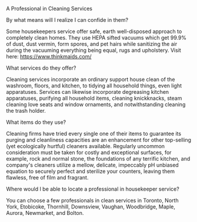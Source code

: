 A Professional in Cleaning Services 


By what means will I realize I can confide in them? 

Some housekeepers service offer safe, earth well-disposed approach to completely clean homes. They use HEPA sifted vacuums which get 99.9% of dust, dust vermin, form spores, and pet hairs while sanitizing the air during the vacuuming everything being equal, rugs and upholstery. Visit here: https://www.thinkmaids.com/

What services do they offer? 

Cleaning services incorporate an ordinary support house clean of the washroom, floors, and kitchen, to tidying all household things, even light apparatuses. Services can likewise incorporate degreasing kitchen apparatuses, purifying all household items, cleaning knickknacks, steam cleaning love seats and window ornaments, and notwithstanding cleaning the trash holder. 

What items do they use? 

Cleaning firms have tried every single one of their items to guarantee its purging and cleanliness capacities are an enhancement for other top-selling (yet ecologically hurtful) cleaners available. Regularly uncommon consideration must be taken for costly and exceptional surfaces, for example, rock and normal stone, the foundations of any terrific kitchen, and company's cleaners utilize a mellow, delicate, impeccably pH unbiased equation to securely perfect and sterilize your counters, leaving them flawless, free of film and fragrant. 

Where would I be able to locate a professional in housekeeper service? 

You can choose a few professionals in clean services in Toronto, North York, Etobicoke, Thornhill, Downsview, Vaughan, Woodbridge, Maple, Aurora, Newmarket, and Bolton.





